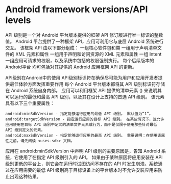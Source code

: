 # Android framework versions/API levels

API 级别是一个对 Android 平台版本提供的框架 API 修订版进行唯一标识的整数值。
Android 平台提供了一种框架 API，应用可利用它与底层 Android 系统进行交互。 该框架 API 由以下部分组成：
	一组核心软件包和类
	一组用于声明清单文件的 XML 元素和属性
	一组用于声明和访问资源的 XML 元素和属性
	一组 Intent
	一组应用可请求的权限，以及系统中包括的权限强制执行。
每个后续版本的Android平台 均可包括对其提供的 Android 应用框架 API 的更新。

API级别在Android中的使用
API级别标识符在确保尽可能为用户和应用开发者提供最佳体验方面发挥重要作用
每个 Android 平台版本都将其 API 级别标识符存储在 Android 系统自身内部。
应用可以利用框架 API 提供的清单元素 (<uses-sdk>) 来说明其可以运行的最低和最高 API 级别，以及其在设计上支持的首选 API 级别。 该元素具有以下三个重要属性：

	android:minSdkVersion - 指定能够运行应用的最低 API 级别。 默认值为“1”。
	android:targetSdkVersion - 指定运行应用的目标 API 级别。 在某些情况下，这允许应用使用在目标 API 级别中定义的清单文件元素或行为，而不是仅限于使用那些针对最低 API 级别定义的元素。
	android:maxSdkVersion - 指定能够运行应用的最高 API 级别。 重要说明：在使用该属性之前，请先阅读 <uses-sdk> 文档。

应用在 android:minSdkVersion 中声明 API 级别的主要原因是，告知 Android 系统，它使用了在指定 API 级别引入的 API。 如果由于某种原因将应用安装在 API 级别更低的平台上，则它会在运行时试图访问不存在的 API 时发生崩溃。系统通过在应用需要的最低 API 级别高于目标设备上的平台版本时不允许安装应用来防止出现这种结果。

